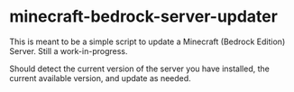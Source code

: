 # minecraft-bedrock-server-updater

This is meant to be a simple script to update a Minecraft (Bedrock Edition) Server. Still a work-in-progress.

Should detect the current version of the server you have installed, the current available version, and update as needed.
